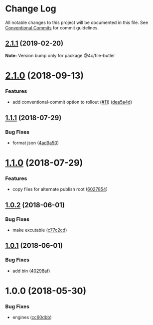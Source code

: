 # Change Log

All notable changes to this project will be documented in this file.
See [Conventional Commits](https://conventionalcommits.org) for commit guidelines.

## [2.1.1](https://github.com/4Catalyzer/file-butler/compare/@4c/file-butler@2.1.0...@4c/file-butler@2.1.1) (2019-02-20)

**Note:** Version bump only for package @4c/file-butler

<a name="2.1.0"></a>

# [2.1.0](https://github.com/4Catalyzer/file-butler/compare/@4c/file-butler@2.0.0...@4c/file-butler@2.1.0) (2018-09-13)

### Features

- add conventional-commit option to rollout ([#11](https://github.com/4Catalyzer/file-butler/issues/11)) ([dea5a4d](https://github.com/4Catalyzer/file-butler/commit/dea5a4d))

<a name="1.1.1"></a>

## [1.1.1](https://github.com/4Catalyzer/file-butler/compare/v1.1.0...v1.1.1) (2018-07-29)

### Bug Fixes

- format json ([4ad9a50](https://github.com/4Catalyzer/file-butler/commit/4ad9a50))

<a name="1.1.0"></a>

# [1.1.0](https://github.com/4Catalyzer/file-butler/compare/v1.0.2...v1.1.0) (2018-07-29)

### Features

- copy files for alternate publish root ([6027854](https://github.com/4Catalyzer/file-butler/commit/6027854))

<a name="1.0.2"></a>

## [1.0.2](https://github.com/4Catalyzer/file-butler/compare/v1.0.1...v1.0.2) (2018-06-01)

### Bug Fixes

- make excutable ([c77c2cd](https://github.com/4Catalyzer/file-butler/commit/c77c2cd))

<a name="1.0.1"></a>

## [1.0.1](https://github.com/4Catalyzer/file-butler/compare/v1.0.0...v1.0.1) (2018-06-01)

### Bug Fixes

- add bin ([40298af](https://github.com/4Catalyzer/file-butler/commit/40298af))

<a name="1.0.0"></a>

# 1.0.0 (2018-05-30)

### Bug Fixes

- engines ([cc60dbb](https://github.com/4Catalyzer/file-butler/commit/cc60dbb))
